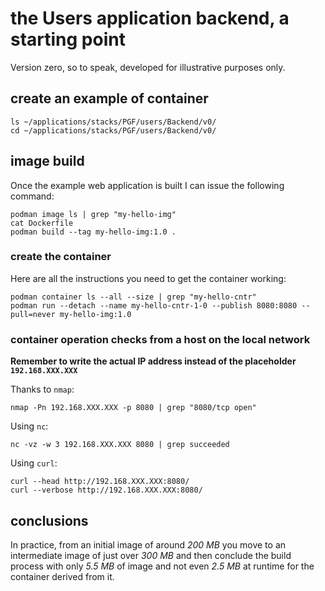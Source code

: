 # the Users application backend, a starting point

Version zero, so to speak, developed for illustrative purposes only.

## create an example of container

```shell
ls ~/applications/stacks/PGF/users/Backend/v0/
cd ~/applications/stacks/PGF/users/Backend/v0/
```

## image build

Once the example web application is built I can issue the following command:

```shell
podman image ls | grep "my-hello-img"
cat Dockerfile
podman build --tag my-hello-img:1.0 .
```

### create the container

Here are all the instructions you need to get the container working:

```shell
podman container ls --all --size | grep "my-hello-cntr"
podman run --detach --name my-hello-cntr-1-0 --publish 8080:8080 --pull=never my-hello-img:1.0
```

### container operation checks from a host on the local network

**Remember to write the actual IP address instead of the placeholder `192.168.XXX.XXX`**

Thanks to `nmap`:

```shell
nmap -Pn 192.168.XXX.XXX -p 8080 | grep "8080/tcp open"
```

Using `nc`:

```shell
nc -vz -w 3 192.168.XXX.XXX 8080 | grep succeeded
```

Using `curl`:

```shell
curl --head http://192.168.XXX.XXX:8080/
curl --verbose http://192.168.XXX.XXX:8080/
```

## conclusions

In practice, from an initial image of around _200 MB_ you move to an intermediate image of just over _300 MB_ and then conclude the build process with only _5.5 MB_ of image and not even _2.5 MB_ at runtime for the container derived from it.

